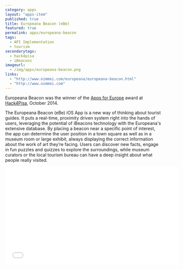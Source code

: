 ```yaml
---
category: apps
layout: "apps-item"
published: true
title: Europeana Beacon (eBe)
featured: true
permalink: apps/europeana-beacon
tags: 
  - API Implementation
  - tourism
secondarytags:
  - hack4pisa
  - iBeacons
imageurl: 
  - /img/apps/europeana-beacon.png
links: 
  - "http://www.oimmei.com/europeana/europeana-beacon.html"
  - "http://www.oimmei.com"
---
```

Europeana Beacon was the winner of the [Apps for Europe](http://www.appsforeurope.eu/) award at [Hack4Pisa](http://www.eventbrite.co.uk/e/hack4pisa-registration-12152387117), October 2014.

The Europeana Beacon (eBe) iOS App is a new way of thinking about tourist guides. It puts a real-time, proximity driven system right into the hands of users, leveraging the potential of iBeacons technology with the Europeana's extensive database. By placing a beacon near a specific point of interest, the app can determine the user position in a town square as well as in a museum room or large exhibit, always displaying the correct information about the work of art they’re facing. Users can discover new facts, engage in fun puzzles and quizzes to explore the surroundings, while museum curators or the local tourism bureau can have a deep insight about what people really visited.

<iframe width="560" height="315" src="//www.youtube.com/embed/O-SAevguZW4" frameborder="0" allowfullscreen></iframe>
